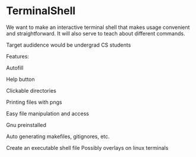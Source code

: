 # TerminalShell

We want to make an interactive terminal shell that makes usage convenient and straightforward. It will also serve to teach about different commands.

Target audidence would be undergrad CS students

Features:

Autofill

Help button

Clickable directories

Printing files with pngs

Easy file manipulation and access

Gnu preinstalled

Auto generating makefiles, gitignores, etc.

Create an executable shell file
Possibly overlays on linux terminals

